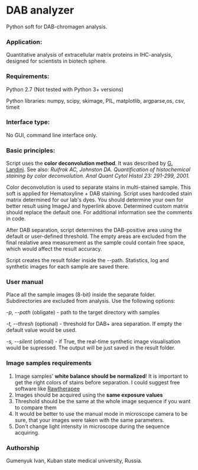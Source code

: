 # DAB analyzer
Python soft for DAB-chromagen analysis.

### Application:
Quantitative analysis of extracellular matrix proteins in IHC-analysis, designed for scientists in biotech sphere. 

### Requirements:
Python 2.7 (Not tested with Python 3+ versions)

Python libraries: numpy, scipy, skimage, PIL, matplotlib, argparse,os, csv, timeit

### Interface type:
No GUI, command line interface only.

### Basic principles:
Script uses the **color deconvolution method**. It was described by [G. Landini](http://www.mecourse.com/landinig/software/cdeconv/cdeconv.html). See also: *Ruifrok AC, Johnston DA. Quantification of histochemical staining by color deconvolution. Anal Quant Cytol Histol 23: 291-299, 2001.*

Color deconvolution is used to separate stains in multi-stained sample. This soft is applied for Hematoxyline + DAB staining. Script uses hardcoded stain matrix determined for our lab's dyes. You should determine your own for better result using ImageJ and hyperlink above. Determined custom matrix should replace the default one. For additional information see the comments in code.

After DAB separation, script determines the DAB-positive area using the default or user-defined threshold. The empty areas are excluded from the final realative area measurement as the sample could contain free space, which would affect the result accuracy.

Script creates the result folder inside the --path. Statistics, log and synthetic images for each sample are saved there.
### User manual
Place all the sample images (8-bit) inside the separate folder. Subdirectories are excluded from analysis. Use the following options:

*-p, --path* (obligate) - path to the target directory with samples

*-t, --thresh* (optional) - threshold for DAB+ area separation. If empty the default value would be used.

*-s, --silent* (otional) - if True, the real-time synthetic image visualisation would be supressed. The output will be just saved in the result folder.

### Image samples requirements
1. Image samples' **white balance should be normalized**! It is important to get the right colors of stains before separation. I could suggest free software like [Rawtherapee](http://rawtherapee.com/)
2. Images should be acquired using the **same exposure values**
3. Threshold should be the same at the whole image sequence if you want to compare them
4. It would be better to use the manual mode in microscope camera to be sure, that your images were taken with the same parameters.
5. Don't change light intensity in microscope during the sequence acquiring.

### Authorship
Gumenyuk Ivan, Kuban state medical university, Russia.
